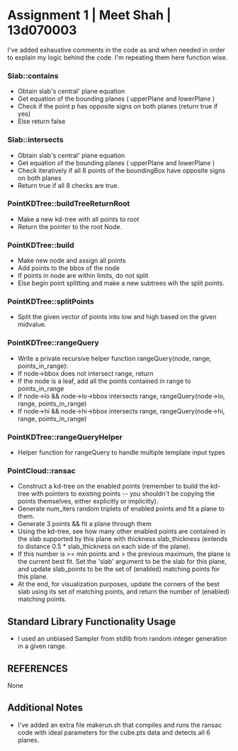 # Assignment 1 | Meet Shah | 13d070003

I've added exhaustive comments in the code as and when needed in order 
to explain my logic behind the code. I'm repeating them here function wise.

### Slab::contains

- Obtain slab's central' plane equation 
- Get equation of the bounding planes ( upperPlane and lowerPlane )
- Check if the point p has opposite signs on both planes (return true if yes)
- Else return false 

### Slab::intersects

- Obtain slab's central' plane equation 
- Get equation of the bounding planes ( upperPlane and lowerPlane )
- Check iteratively if all 8 points of the boundingBox have opposite signs on both planes
- Return true if all 8 checks are true.
  

### PointKDTree::buildTreeReturnRoot


- Make a new kd-tree with all points to root 
- Return the pointer to the root Node. 


### PointKDTree::build


- Make new node and assign all points 
- Add points to the bbox of the node
- If points in node are within limits, do not split
- Else begin point splitting and make a new subtrees wih the split points.


### PointKDTree::splitPoints


- Split the given vector of points into low and high based on the given midvalue.


### PointKDTree::rangeQuery


- Write a private recursive helper function rangeQuery(node, range, points_in_range):
- If node->bbox does not intersect range, return
- If the node is a leaf, add all the points contained in range to points_in_range
- If node->lo && node->lo->bbox intersects range, rangeQuery(node->lo, range, points_in_range)
- If node->hi && node->hi->bbox intersects range, rangeQuery(node->hi, range, points_in_range)


### PointKDTree::rangeQueryHelper
- Helper function for rangeQuery to handle multiple template input types


### PointCloud::ransac


- Construct a kd-tree on the enabled points (remember to build the kd-tree with pointers to existing points -- you shouldn't be copying the points themselves, either explicitly or implicitly).
- Generate num_iters random triplets of enabled points and fit a plane to them.
- Generate 3 points && fit a plane through them
- Using the kd-tree, see how many other enabled points are contained in the slab supported by this plane with thickness slab_thickness (extends to distance 0.5 * slab_thickness on each side of the plane).
- If this number is >= min points and > the previous maximum, the plane is the current best fit. Set the 'slab' argument to be the slab for this plane, and update slab_points to be the set of (enabled) matching points for this plane.
- At the end, for visualization purposes, update the corners of the best slab using its set of matching points, and return the number of (enabled) matching points.


## Standard Library Functionality Usage

- I used an unbiased Sampler from stdlib from random integer generation in a given range.

## REFERENCES

None

## Additional Notes

- I've added an extra file makerun.sh that compiles and runs the ransac code with ideal parameters for the cube.pts data and detects all 6 planes.
